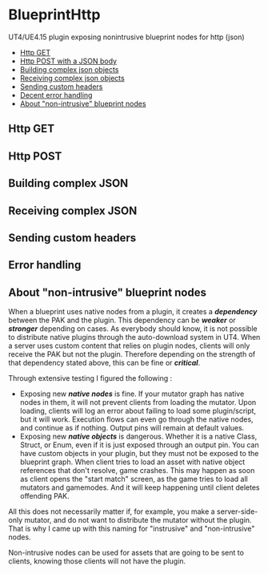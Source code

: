 # BlueprintHttp
UT4/UE4.15 plugin exposing nonintrusive blueprint nodes for http (json)

- [Http GET](#httpget)
- [Http POST with a JSON body](#httppost)
- [Building complex json objects](#buildjson)
- [Receiving complex json objects](#receivejson)
- [Sending custom headers](#headers)
- [Decent error handling](#errors)
- [About "non-intrusive" blueprint nodes](#nonintrusive)

<a name="httpget"></a>
## Http GET

<a name="httppost"></a>
## Http POST

<a name="buildjson"></a>
## Building complex JSON

<a name="receivejson"></a>
## Receiving complex JSON

<a name="headers"></a>
## Sending custom headers

<a name="errors"></a>
## Error handling

<a name="nonintrusive"></a>
## About "non-intrusive" blueprint nodes
When a blueprint uses native nodes from a plugin, it creates a ***dependency*** between the PAK and the plugin.
This dependency can be ***weaker*** or ***stronger*** depending on cases.
As everybody should know, it is not possible to distribute native plugins through the auto-download system in UT4.
When a server uses custom content that relies on plugin nodes, clients will only receive the PAK but not the plugin.
Therefore depending on the strength of that dependency stated above, this can be fine or ***critical***.

Through extensive testing I figured the following :
- Exposing new ***native nodes*** is fine. If your mutator graph has native nodes in them, it will not prevent clients from loading the mutator.
Upon loading, clients will log an error about failing to load some plugin/script, but it will work.
Execution flows can even go through the native nodes, and continue as if nothing. Output pins will remain at default values.
- Exposing new ***native objects*** is dangerous. Whether it is a native Class, Struct, or Enum, even if it is just exposed through an output pin.
You can have custom objects in your plugin, but they must not be exposed to the blueprint graph.
When client tries to load an asset with native object references that don't resolve, game crashes.
This may happen as soon as client opens the "start match" screen, as the game tries to load all mutators and gamemodes.
And it will keep happening until client deletes offending PAK.

All this does not necessarily matter if, for example, you make a server-side-only mutator, and do not want to distribute the mutator without the plugin.
That is why I came up with this naming for "instrusive" and "non-intrusive" nodes.

Non-intrusive nodes can be used for assets that are going to be sent to clients, knowing those clients will not have the plugin.
